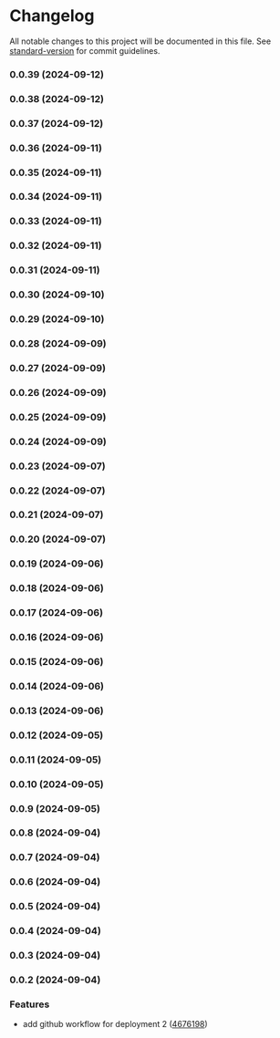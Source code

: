# Changelog

All notable changes to this project will be documented in this file. See [standard-version](https://github.com/conventional-changelog/standard-version) for commit guidelines.

### 0.0.39 (2024-09-12)

### 0.0.38 (2024-09-12)

### 0.0.37 (2024-09-12)

### 0.0.36 (2024-09-11)

### 0.0.35 (2024-09-11)

### 0.0.34 (2024-09-11)

### 0.0.33 (2024-09-11)

### 0.0.32 (2024-09-11)

### 0.0.31 (2024-09-11)

### 0.0.30 (2024-09-10)

### 0.0.29 (2024-09-10)

### 0.0.28 (2024-09-09)

### 0.0.27 (2024-09-09)

### 0.0.26 (2024-09-09)

### 0.0.25 (2024-09-09)

### 0.0.24 (2024-09-09)

### 0.0.23 (2024-09-07)

### 0.0.22 (2024-09-07)

### 0.0.21 (2024-09-07)

### 0.0.20 (2024-09-07)

### 0.0.19 (2024-09-06)

### 0.0.18 (2024-09-06)

### 0.0.17 (2024-09-06)

### 0.0.16 (2024-09-06)

### 0.0.15 (2024-09-06)

### 0.0.14 (2024-09-06)

### 0.0.13 (2024-09-06)

### 0.0.12 (2024-09-05)

### 0.0.11 (2024-09-05)

### 0.0.10 (2024-09-05)

### 0.0.9 (2024-09-05)

### 0.0.8 (2024-09-04)

### 0.0.7 (2024-09-04)

### 0.0.6 (2024-09-04)

### 0.0.5 (2024-09-04)

### 0.0.4 (2024-09-04)

### 0.0.3 (2024-09-04)

### 0.0.2 (2024-09-04)


### Features

* add github workflow for deployment 2 ([4676198](https://github.com/pinkynrg/px-rem-optimizer/commit/4676198e6929c758d6918eca779ddb626a4b39c3))
